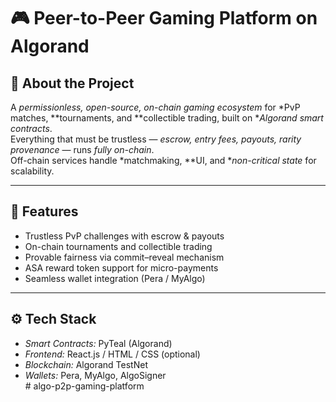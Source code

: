 # 🎮 Peer-to-Peer Gaming Platform on Algorand

## 🧠 About the Project
A *permissionless, open-source, on-chain gaming ecosystem* for *PvP matches, **tournaments, and **collectible trading, built on **Algorand smart contracts*.  
Everything that must be trustless — *escrow, entry fees, payouts, rarity provenance* — runs *fully on-chain*.  
Off-chain services handle *matchmaking, **UI, and **non-critical state* for scalability.

---

## 🚀 Features
- Trustless PvP challenges with escrow & payouts  
- On-chain tournaments and collectible trading  
- Provable fairness via commit–reveal mechanism  
- ASA reward token support for micro-payments  
- Seamless wallet integration (Pera / MyAlgo)

---

## ⚙ Tech Stack
- *Smart Contracts:* PyTeal (Algorand)  
- *Frontend:* React.js / HTML / CSS (optional)  
- *Blockchain:* Algorand TestNet  
- *Wallets:* Pera, MyAlgo, AlgoSigner  
#   a l g o - p 2 p - g a m i n g - p l a t f o r m 
 
 
